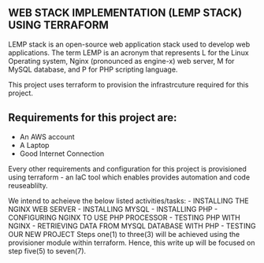 ## WEB STACK IMPLEMENTATION (LEMP STACK) USING TERRAFORM
LEMP stack is an open-source web application stack used to develop web applications. The term LEMP is an acronym that represents L for the Linux Operating system, Nginx (pronounced as engine-x) web server, M for MySQL database, and P for PHP scripting language.

This project uses terraform to provision the infrastrcuture required for this project.

## Requirements for this project are:
- An AWS account
- A Laptop
- Good Internet Connection

Every other requirements and configuration for this project is provisioned using terraform - an IaC tool which enables provides automation and code reuseablilty.

We intend to acheieve the below listed activities/tasks:
    -   INSTALLING THE NGINX WEB SERVER
    -   INSTALLING MYSQL
    -   INSTALLING PHP
    -   CONFIGURING NGINX TO USE PHP PROCESSOR
    -   TESTING PHP WITH NGINX
    -   RETRIEVING DATA FROM MYSQL DATABASE WITH PHP
    -   TESTING OUR NEW PROJECT
Steps one(1) to three(3) will be achieved using the provisioner module within terraform. Hence, this write up will be focused on step five(5) to seven(7).